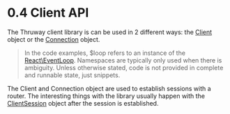 # 0.4 Client API

The Thruway client library is can be used in 2 different ways: the [Client](Client.md) object or the
[Connection](Connection.md) object.

>In the code examples, $loop refers to an instance of the [React\EventLoop](https://github.com/reactphp/event-loop).
>Namespaces are typically only used when there is ambiguity. Unless otherwise stated, code is not provided in complete
>and runnable state, just snippets.

The Client and Connection object are used to establish sessions with a router. The interesting things with the library
usually happen with the [ClientSession](ClientSession.md) object after the session is established.